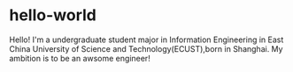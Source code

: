 # hello-world
Hello!
I'm a undergraduate student major in Information Engineering in East China University of Science and Technology(ECUST),born in Shanghai.
My ambition is to be an awsome engineer!
